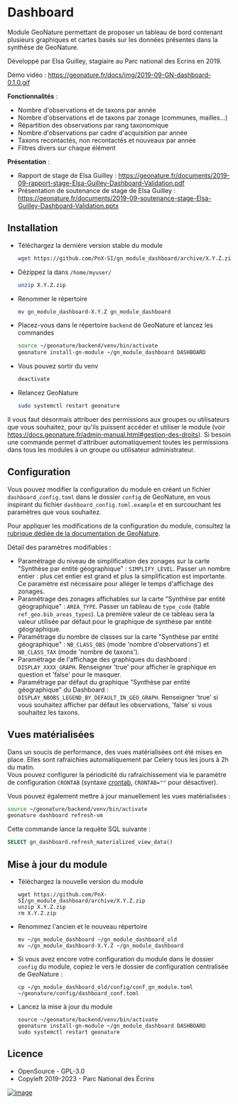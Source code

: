 Dashboard
=========

Module GeoNature permettant de proposer un tableau de bord contenant
plusieurs graphiques et cartes basés sur les données présentes dans la
synthèse de GeoNature.

Développé par Elsa Guilley, stagiaire au Parc national des Ecrins en 2019.

Démo vidéo :
<https://geonature.fr/docs/img/2019-09-GN-dashboard-0.1.0.gif>

**Fonctionnalités** :

-   Nombre d'observations et de taxons par année
-   Nombre d'observations et de taxons par zonage (communes, mailles...)
-   Répartition des observations par rang taxonomique
-   Nombre d'observations par cadre d'acquisition par année
-   Taxons recontactés, non recontactés et nouveaux par année
-   Filtres divers sur chaque élément

**Présentation** :

-   Rapport de stage de Elsa Guilley :
    <https://geonature.fr/documents/2019-09-rapport-stage-Elsa-Guilley-Dashboard-Validation.pdf>
-   Présentation de soutenance de stage de Elsa Guilley :
    <https://geonature.fr/documents/2019-09-soutenance-stage-Elsa-Guilley-Dashboard-Validation.pptx>

Installation
------------

- Téléchargez la dernière version stable du module
  ```bash
  wget https://github.com/PnX-SI/gn_module_dashboard/archive/X.Y.Z.zip
  ```
- Dézippez la dans `/home/myuser/` 
  ```bash
  unzip X.Y.Z.zip
  ```
- Renommer le répertoire
  ```bash
  mv gn_module_dashboard-X.Y.Z gn_module_dashboard
  ```
- Placez-vous dans le répertoire `backend` de GeoNature et lancez les commandes 
  ```bash
  source ~/geonature/backend/venv/bin/activate
  geonature install-gn-module ~/gn_module_dashboard DASHBOARD
  ```
- Vous pouvez sortir du venv
  ```bash
  deactivate
  ```
- Relancez GeoNature 
  ```bash
  sudo systemctl restart geonature
  ```

Il vous faut désormais attribuer des permissions aux groupes ou utilisateurs que vous souhaitez, pour qu'ils puissent accéder et utiliser le module (voir https://docs.geonature.fr/admin-manual.html#gestion-des-droits). Si besoin une commande permet d'attribuer automatiquement toutes les permissions dans tous les modules à un groupe ou utilisateur administrateur.

Configuration
-------------

Vous pouvez modifier la configuration du module en créant un fichier
`dashboard_config.toml` dans le dossier `config` de GeoNature, en vous inspirant 
du fichier `dashboard_config.toml.example` et en surcouchant les paramètres que vous souhaitez.

Pour appliquer les modifications de la configuration du module, consultez 
la [rubrique dédiée de la documentation de GeoNature](https://docs.geonature.fr/installation.html#module-config).

Détail des paramètres modifiables :

-   Paramétrage du niveau de simplification des zonages sur la carte
    "Synthèse par entité géographique" : `SIMPLIFY_LEVEL`. Passer un
    nombre entier : plus cet entier est grand et plus la simplification
    est importante. Ce paramètre est nécessaire pour alléger le temps
    d'affichage des zonages.
-   Paramétrage des zonages affichables sur la carte "Synthèse par
    entité géographique" : `AREA_TYPE`. Passer un tableau de
    `type_code` (table `ref_geo.bib_areas_types`). La première valeur de
    ce tableau sera la valeur utilisée par défaut pour le graphique de
    synthèse par entité géographique.
-   Paramétrage du nombre de classes sur la carte "Synthèse par entité
    géographique" : `NB_CLASS_OBS` (mode 'nombre d'observations') et
    `NB_CLASS_TAX` (mode 'nombre de taxons').
-   Paramétrage de l'affichage des graphiques du dashboard :
    `DISPLAY_XXXX_GRAPH`. Renseigner 'true' pour afficher le graphique
    en question et 'false' pour le masquer.
-   Paramétrage par défaut du graphique "Synthèse par entité
    géographique" du Dashboard :
    `DISPLAY_NBOBS_LEGEND_BY_DEFAULT_IN_GEO_GRAPH`. Renseigner 'true'
    si vous souhaitez afficher par défaut les observations, 'false'
    si vous souhaitez les taxons.

Vues matérialisées
------------------

Dans un soucis de performance, des vues matérialisées ont été mises en
place. Elles sont rafraichies automatiquement par Celery tous les jours à 2h du matin.  
Vous pouvez configurer la périodicité du rafraichissement via le paramètre
de configuration ``CRONTAB`` 
(syntaxe [crontab](https://crontab.guru/), ``CRONTAB=""`` pour désactiver).

Vous pouvez également mettre à jour manuellement les vues matérialisées :

```bash
source ~/geonature/backend/venv/bin/activate
geonature dashboard refresh-vm
```

Cette commande lance la requête SQL suivante :

```sql
SELECT gn_dashboard.refresh_materialized_view_data()
```

Mise à jour du module
---------------------

-   Téléchargez la nouvelle version du module

        wget https://github.com/PnX-SI/gn_module_dashboard/archive/X.Y.Z.zip
        unzip X.Y.Z.zip
        rm X.Y.Z.zip

-   Renommez l'ancien et le nouveau répertoire

        mv ~/gn_module_dashboard ~/gn_module_dashboard_old
        mv ~/gn_module_dashboard-X.Y.Z ~/gn_module_dashboard

-   Si vous avez encore votre configuration du module dans le dossier `config` du module, 
    copiez le vers le dossier de configuration centralisée de GeoNature :

        cp ~/gn_module_dashboard_old/config/conf_gn_module.toml ~/geonature/config/dashboard_conf.toml

-   Lancez la mise à jour du module

        source ~/geonature/backend/venv/bin/activate
        geonature install-gn-module ~/gn_module_dashboard DASHBOARD
        sudo systemctl restart geonature

Licence
-------

-   OpenSource - GPL-3.0
-   Copyleft 2019-2023 - Parc National des Écrins

[![image](https://geonature.fr/img/logo-pne.jpg)](http://www.ecrins-parcnational.fr)
